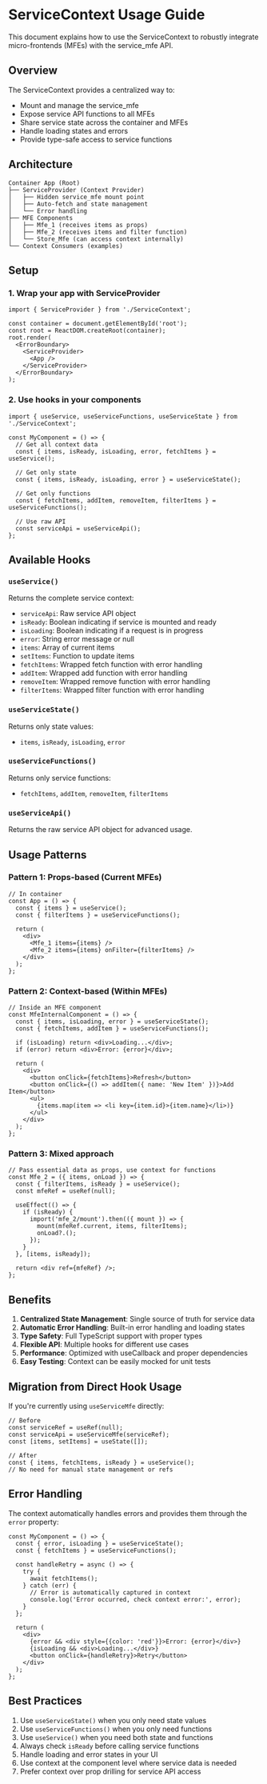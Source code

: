 # ServiceContext Usage Guide

This document explains how to use the ServiceContext to robustly integrate micro-frontends (MFEs) with the service_mfe API.

## Overview

The ServiceContext provides a centralized way to:
- Mount and manage the service_mfe
- Expose service API functions to all MFEs
- Share service state across the container and MFEs
- Handle loading states and errors
- Provide type-safe access to service functions

## Architecture

```
Container App (Root)
├── ServiceProvider (Context Provider)
│   ├── Hidden service_mfe mount point
│   ├── Auto-fetch and state management  
│   └── Error handling
├── MFE Components
│   ├── Mfe_1 (receives items as props)
│   ├── Mfe_2 (receives items and filter function)
│   └── Store_Mfe (can access context internally)
└── Context Consumers (examples)
```

## Setup

### 1. Wrap your app with ServiceProvider

```tsx
import { ServiceProvider } from './ServiceContext';

const container = document.getElementById('root');
const root = ReactDOM.createRoot(container);
root.render(
  <ErrorBoundary>
    <ServiceProvider>
      <App />
    </ServiceProvider>
  </ErrorBoundary>
);
```

### 2. Use hooks in your components

```tsx
import { useService, useServiceFunctions, useServiceState } from './ServiceContext';

const MyComponent = () => {
  // Get all context data
  const { items, isReady, isLoading, error, fetchItems } = useService();

  // Get only state
  const { items, isReady, isLoading, error } = useServiceState();

  // Get only functions
  const { fetchItems, addItem, removeItem, filterItems } = useServiceFunctions();
  
  // Use raw API
  const serviceApi = useServiceApi();
};
```

## Available Hooks

### `useService()`
Returns the complete service context:
- `serviceApi`: Raw service API object
- `isReady`: Boolean indicating if service is mounted and ready
- `isLoading`: Boolean indicating if a request is in progress
- `error`: String error message or null
- `items`: Array of current items
- `setItems`: Function to update items
- `fetchItems`: Wrapped fetch function with error handling
- `addItem`: Wrapped add function with error handling
- `removeItem`: Wrapped remove function with error handling
- `filterItems`: Wrapped filter function with error handling

### `useServiceState()`
Returns only state values:
- `items`, `isReady`, `isLoading`, `error`

### `useServiceFunctions()`
Returns only service functions:
- `fetchItems`, `addItem`, `removeItem`, `filterItems`

### `useServiceApi()`
Returns the raw service API object for advanced usage.

## Usage Patterns

### Pattern 1: Props-based (Current MFEs)

```tsx
// In container
const App = () => {
  const { items } = useService();
  const { filterItems } = useServiceFunctions();

  return (
    <div>
      <Mfe_1 items={items} />
      <Mfe_2 items={items} onFilter={filterItems} />
    </div>
  );
};
```

### Pattern 2: Context-based (Within MFEs)

```tsx
// Inside an MFE component
const MfeInternalComponent = () => {
  const { items, isLoading, error } = useServiceState();
  const { fetchItems, addItem } = useServiceFunctions();

  if (isLoading) return <div>Loading...</div>;
  if (error) return <div>Error: {error}</div>;

  return (
    <div>
      <button onClick={fetchItems}>Refresh</button>
      <button onClick={() => addItem({ name: 'New Item' })}>Add Item</button>
      <ul>
        {items.map(item => <li key={item.id}>{item.name}</li>)}
      </ul>
    </div>
  );
};
```

### Pattern 3: Mixed approach

```tsx
// Pass essential data as props, use context for functions
const Mfe_2 = ({ items, onLoad }) => {
  const { filterItems, isReady } = useService();
  const mfeRef = useRef(null);

  useEffect(() => {
    if (isReady) {
      import('mfe_2/mount').then(({ mount }) => {
        mount(mfeRef.current, items, filterItems);
        onLoad?.();
      });
    }
  }, [items, isReady]);

  return <div ref={mfeRef} />;
};
```

## Benefits

1. **Centralized State Management**: Single source of truth for service data
2. **Automatic Error Handling**: Built-in error handling and loading states
3. **Type Safety**: Full TypeScript support with proper types
4. **Flexible API**: Multiple hooks for different use cases
5. **Performance**: Optimized with useCallback and proper dependencies
6. **Easy Testing**: Context can be easily mocked for unit tests

## Migration from Direct Hook Usage

If you're currently using `useServiceMfe` directly:

```tsx
// Before
const serviceRef = useRef(null);
const serviceApi = useServiceMfe(serviceRef);
const [items, setItems] = useState([]);

// After
const { items, fetchItems, isReady } = useService();
// No need for manual state management or refs
```

## Error Handling

The context automatically handles errors and provides them through the `error` property:

```tsx
const MyComponent = () => {
  const { error, isLoading } = useServiceState();
  const { fetchItems } = useServiceFunctions();

  const handleRetry = async () => {
    try {
      await fetchItems();
    } catch (err) {
      // Error is automatically captured in context
      console.log('Error occurred, check context error:', error);
    }
  };

  return (
    <div>
      {error && <div style={{color: 'red'}}>Error: {error}</div>}
      {isLoading && <div>Loading...</div>}
      <button onClick={handleRetry}>Retry</button>
    </div>
  );
};
```

## Best Practices

1. Use `useServiceState()` when you only need state values
2. Use `useServiceFunctions()` when you only need functions
3. Use `useService()` when you need both state and functions
4. Always check `isReady` before calling service functions
5. Handle loading and error states in your UI
6. Use context at the component level where service data is needed
7. Prefer context over prop drilling for service API access
